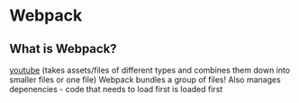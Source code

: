 # Webpack

## What is Webpack?

[youtube](https://www.youtube.com/watch?v=3On5Z0gjf4U&t=50s)
(takes assets/files of different types and combines them down into smaller files or one file)
Webpack bundles a group of files!
Also manages depenencies - code that needs to load first is loaded first
